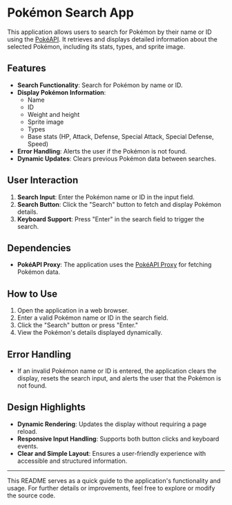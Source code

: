 # Pokémon Search App

This application allows users to search for Pokémon by their name or ID using the [PokéAPI](https://pokeapi.co/). It retrieves and displays detailed information about the selected Pokémon, including its stats, types, and sprite image.

## Features

- **Search Functionality**: Search for Pokémon by name or ID.
- **Display Pokémon Information**:
  - Name
  - ID
  - Weight and height
  - Sprite image
  - Types
  - Base stats (HP, Attack, Defense, Special Attack, Special Defense, Speed)
- **Error Handling**: Alerts the user if the Pokémon is not found.
- **Dynamic Updates**: Clears previous Pokémon data between searches.

## User Interaction

1. **Search Input**: Enter the Pokémon name or ID in the input field.
2. **Search Button**: Click the "Search" button to fetch and display Pokémon details.
3. **Keyboard Support**: Press "Enter" in the search field to trigger the search.

## Dependencies

- **PokéAPI Proxy**: The application uses the [PokéAPI Proxy](https://pokeapi-proxy.freecodecamp.rocks/api/pokemon/) for fetching Pokémon data.

## How to Use

1. Open the application in a web browser.
2. Enter a valid Pokémon name or ID in the search field.
3. Click the "Search" button or press "Enter."
4. View the Pokémon's details displayed dynamically.

## Error Handling

- If an invalid Pokémon name or ID is entered, the application clears the display, resets the search input, and alerts the user that the Pokémon is not found.

## Design Highlights

- **Dynamic Rendering**: Updates the display without requiring a page reload.
- **Responsive Input Handling**: Supports both button clicks and keyboard events.
- **Clear and Simple Layout**: Ensures a user-friendly experience with accessible and structured information.

---

This README serves as a quick guide to the application's functionality and usage. For further details or improvements, feel free to explore or modify the source code.
